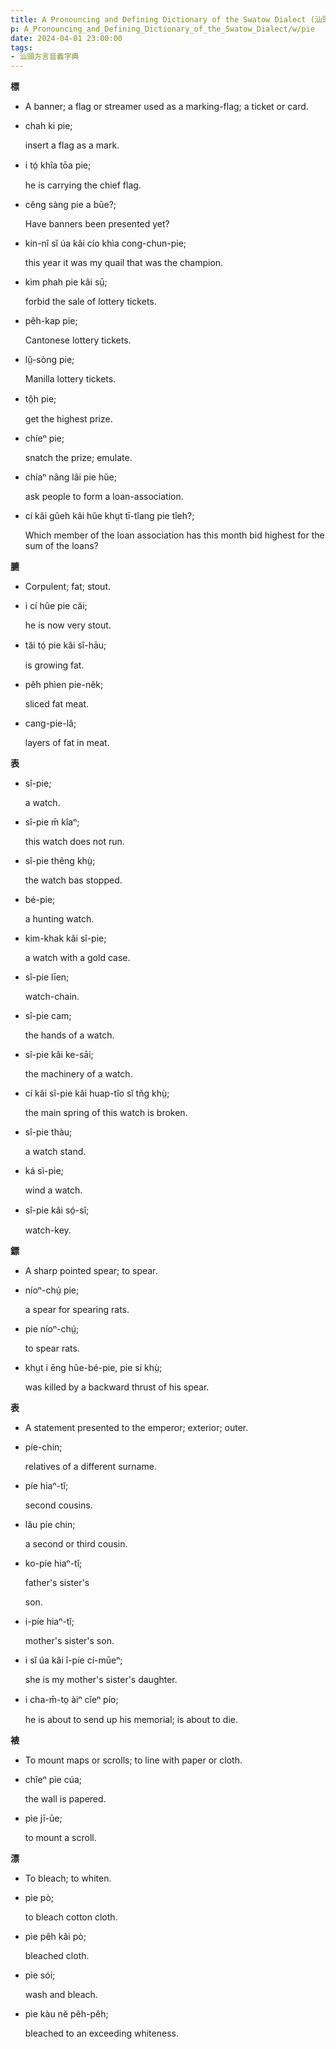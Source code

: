 ```yaml
---
title: A Pronouncing and Defining Dictionary of the Swatow Dialect (汕頭方言音義字典) / pie
p: A_Pronouncing_and_Defining_Dictionary_of_the_Swatow_Dialect/w/pie
date: 2024-04-01 23:00:00
tags: 
- 汕頭方言音義字典
---
```



**標**
- A banner; a flag or streamer used as a marking-flag; a ticket or card.

- chah ki pie;

  insert a flag as a mark.

- i tó̤ khîa tōa pie;

  he is carrying the chief flag.

- cêng sàng pie a būe?;

  Have banners been presented yet?

- kin-nî sĭ úa kâi cío khìa cong-chun-pie;

  this year it was my quail that was the champion.

- kìm phah pie kâi sṳ̄;

  forbid the sale of lottery tickets.

- pêh-kap pie;

  Cantonese lottery tickets.

- lṳ̆-sòng pie;

  Manilla lottery tickets.

- tô̤h pie;

  get the highest prize.

- chíeⁿ pie;

  snatch the prize; emulate.

- chíaⁿ nâng lâi pie hŭe;

  ask people to form a loan-association.

- cí kâi gûeh kâi hŭe khṳt tī-tîang pie tîeh?;

  Which member of the loan association has this month bid highest for the sum of the loans?

**臕**
- Corpulent; fat; stout.

- i cí hûe pie căi;

  he is now very stout.

- tăi tó̤ pie kâi sî-hāu;

  is growing fat.

- pêh phìen pie-nêk;

  sliced fat meat.

- cang-pie-lâ;

  layers of fat in meat.

**表**

- sî-pie;

  a watch.

- sî-pie m̄ kîaⁿ;

  this watch does not run.

- sî-pie thêng khṳ̀;

  the watch bas stopped.

- bé-pie;

  a hunting watch.

- kim-khak kâi sî-pie;

  a watch with a gold case.

- sî-pie līen;

  watch-chain.

- sî-pie cam;

  the hands of a watch.

- sî-pie kâi ke-sāi;

  the machinery of a watch.

- cí kâi sî-pie kâi huap-tîo sĭ tn̆g khṳ̀;

  the main spring of this watch is broken.

- sî-pie thàu;

  a watch stand.

- ká sì-pie;

  wind a watch.

- sî-pie kâi só̤-sî;

  watch-key.

**鏢**
- A sharp pointed spear; to spear.

- níoⁿ-chṳ́ pie;

  a spear for spearing rats.

- pie níoⁿ-chṳ́;

  to spear rats.

- khṳt i ēng hûe-bé-pie, pie sí khṳ̀;

  was killed by a backward thrust of his spear.

**表**
- A statement presented to the emperor; exterior; outer.

- píe-chin;

  relatives of a different surname.

- píe hiaⁿ-tĭ;

  second cousins.

- lău píe chin;

  a second or third cousin.

- ko-píe hiaⁿ-tĭ;

  father's sister's 

  son.

- i-píe hiaⁿ-tĭ;

  mother's sister's son.

- i sĭ úa kâi î-píe cí-mūeⁿ;

  she is my mother's sister's daughter.

- i cha-m̄-to̤ àiⁿ cĭeⁿ pío;

  he is about to send up his memorial; is about to die.

**裱**
- To mount maps or scrolls; to line with paper or cloth.

- chîeⁿ pìe cúa;

  the wall is papered.

- pìe jī-ūe;

  to mount a scroll.

**漂**
- To bleach; to whiten.

- pìe pò;

  to bleach cotton cloth.

- pìe pêh kâi pò;

  bleached cloth.

- pìe sói;

  wash and bleach.

- pìe kàu nĕ pêh-pêh;

  bleached to an exceeding whiteness.